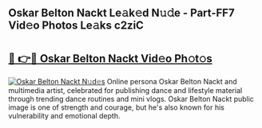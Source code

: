 ## Oskar Belton Nackt Le𝚊k𝚎d N𝚞𝚍e - Part-FF7 Vid𝚎o Photos Le𝚊ks c2ziC

# <h2><a href="http://fbap8ok.evod.top/?m=Oskar+Belton+Nackt">🔗 👉🔴 Oskar Belton Nackt Vid𝚎o Ph𝚘t𝚘s</a></h2>

[![Oskar Belton Nackt N𝚞d𝚎s](https://i.imgur.com/8V9OHl7.gif)](http://fbap8ok.evod.top/?m=Oskar+Belton+Nackt)
Online persona Oskar Belton Nackt and multimedia artist, celebrated for publishing dance and lifestyle material through trending dance routines and mini vlogs. Oskar Belton Nackt public image is one of strength and courage, but he's also known for his vulnerability and emotional depth. 
